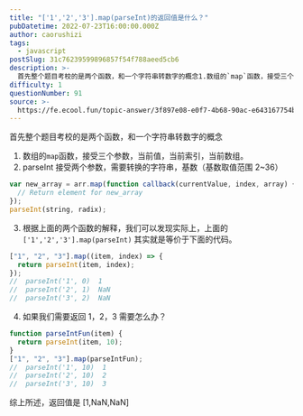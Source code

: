 ```yaml
---
title: "['1','2','3'].map(parseInt)的返回值是什么？"
pubDatetime: 2022-07-23T16:00:00.000Z
author: caorushizi
tags:
  - javascript
postSlug: 31c76239599896857f54f788aeed5cb6
description: >-
  首先整个题目考校的是两个函数，和一个字符串转数字的概念1.数组的`map`函数，接受三个参数，当前值，当前索引，当前数组。2.parseInt接受两个参数，需要转换的字符串，基数（基数取值范围2~36
difficulty: 1
questionNumber: 91
source: >-
  https://fe.ecool.fun/topic-answer/3f897e08-e0f7-4b68-90ac-e643167754bf?orderBy=updateTime&order=desc&tagId=10
---
```


首先整个题目考校的是两个函数，和一个字符串转数字的概念

1.  数组的`map`函数，接受三个参数，当前值，当前索引，当前数组。
2.  parseInt 接受两个参数，需要转换的字符串，基数（基数取值范围 2~36）

```js
var new_array = arr.map(function callback(currentValue, index, array) {
  // Return element for new_array
});
parseInt(string, radix);
```

3.  根据上面的两个函数的解释，我们可以发现实际上，上面的`['1','2','3'].map(parseInt)` 其实就是等价于下面的代码。

```js
["1", "2", "3"].map((item, index) => {
  return parseInt(item, index);
});
//  parseInt('1', 0)  1
//  parseInt('2', 1)  NaN
//  parseInt('3', 2)  NaN
```

4.  如果我们需要返回 1，2，3 需要怎么办？

```js
function parseIntFun(item) {
  return parseInt(item, 10);
}
["1", "2", "3"].map(parseIntFun);
//  parseInt('1', 10)  1
//  parseInt('2', 10)  2
//  parseInt('3', 10)  3
```

综上所述，返回值是 \[1,NaN,NaN\]
